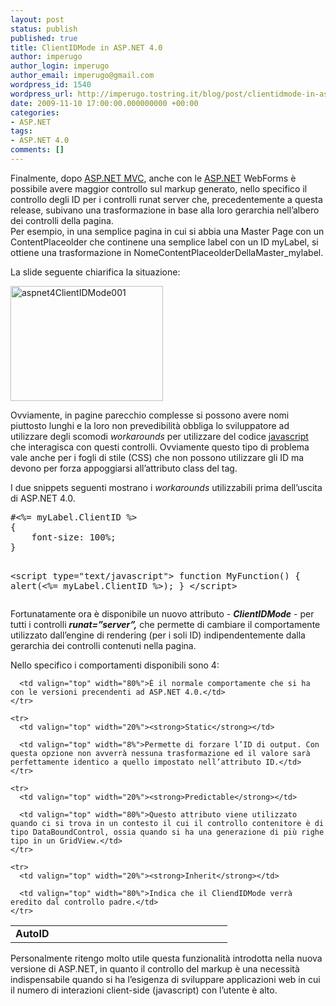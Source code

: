 ```yaml
---
layout: post
status: publish
published: true
title: ClientIDMode in ASP.NET 4.0
author: imperugo
author_login: imperugo
author_email: imperugo@gmail.com
wordpress_id: 1540
wordpress_url: http://imperugo.tostring.it/blog/post/clientidmode-in-aspnet-40/
date: 2009-11-10 17:00:00.000000000 +00:00
categories:
- ASP.NET
tags:
- ASP.NET 4.0
comments: []
---
```

<p>Finalmente, dopo <a title="ASP.NET" href="http://imperugo.tostring.it/categories/archive/ASP.NET" target="_blank"></a><a title="ASP.NET MVC" href="http://imperugo.tostring.it/Categories/Archive/MVC" target="_blank">ASP.NET MVC</a>,</a> anche con le <a title="ASP.NET" href="http://imperugo.tostring.it/categories/archive/ASP.NET" target="_blank">ASP.NET</a> WebForms è possibile avere maggior controllo sul markup generato, nello specifico il controllo degli ID per i controlli runat server che, precedentemente a questa release, subivano una trasformazione in base alla loro gerarchia nell’albero dei controlli della pagina.     <br />Per esempio, in una semplice pagina in cui si abbia una Master Page con un ContentPlaceolder che continene una semplice label con un ID myLabel, si ottiene una trasformazione in NomeContentPlaceolderDellaMaster_mylabel.</p>  <p>La slide seguente chiarifica la situazione:</p>  <p><a href="http://imperugo.tostring.it/Content/Uploaded/image/aspnet4ClientIDMode001.jpg" rel="shadowbox"><img style="border-bottom: 0px; border-left: 0px; display: inline; border-top: 0px; border-right: 0px" title="aspnet4ClientIDMode001" border="0" alt="aspnet4ClientIDMode001" src="http://imperugo.tostring.it/Content/Uploaded/image/aspnet4ClientIDMode001_thumb.jpg" width="244" height="184" /></a> </p>  <p>Ovviamente, in pagine parecchio complesse si possono avere nomi piuttosto lunghi e la loro non prevedibilità obbliga lo sviluppatore ad utilizzare degli scomodi <em>workarounds</em> per utilizzare del codice <a href="http://en.wikipedia.org/wiki/Javascript_" rel="nofollow" target="_blank">javascript</a> che interagisca con questi controlli. Ovviamente questo tipo di problema vale anche per i fogli di stile (CSS) che non possono utilizzare gli ID ma devono per forza appoggiarsi all’attributo class del tag.</p>  <p>I due snippets seguenti mostrano i <em>workarounds</em> utilizzabili prima dell’uscita di ASP.NET 4.0.</p>  <pre class="brush: xml; ruler: true;">#&lt;%= myLabel.ClientID %&gt;
{
    font-size: 100%;
}

&lt;script type=&quot;text/javascript&quot;&gt;
    function MyFunction()
    {
        alert(&lt;%= myLabel.ClientID %&gt;);
    }
&lt;/script&gt;</pre>

<p>Fortunatamente ora è disponibile un nuovo attributo - <strong><em>ClientIDMode</em></strong> - per tutti i controlli <strong><em>runat=”server”,</em></strong> che permette di cambiare il comportamente utilizzato dall’engine di rendering (per i soli ID) indipendentemente dalla gerarchia dei controlli contenuti nella pagina.</p>

<p>Nello specifico i comportamenti disponibili sono 4:</p>

<table border="0" cellspacing="0" cellpadding="0" width="100%"><tbody>
    <tr>
      <td valign="top" width="20%"><strong>AutoID</strong></td>

      <td valign="top" width="80%">È il normale comportamente che si ha con le versioni precendenti ad ASP.NET 4.0.</td>
    </tr>

    <tr>
      <td valign="top" width="20%"><strong>Static</strong></td>

      <td valign="top" width="8%">Permette di forzare l’ID di output. Con questa opzione non avverrà nessuna trasformazione ed il valore sarà perfettamente identico a quello impostato nell’attributo ID.</td>
    </tr>

    <tr>
      <td valign="top" width="20%"><strong>Predictable</strong></td>

      <td valign="top" width="80%">Questo attributo viene utilizzato quando ci si trova in un contesto il cui il controllo contenitore è di tipo DataBoundControl, ossia quando si ha una generazione di più righe tipo in un GridView.</td>
    </tr>

    <tr>
      <td valign="top" width="20%"><strong>Inherit</strong></td>

      <td valign="top" width="80%">Indica che il CliendIDMode verrà eredito dal controllo padre.</td>
    </tr>
  </tbody></table>

<p>Personalmente ritengo molto utile questa funzionalità introdotta nella nuova versione di ASP.NET, in quanto il controllo del markup è una necessità indispensabile quando si ha l’esigenza di sviluppare applicazioni web in cui il numero di interazioni client-side (javascript) con l’utente è alto.</p>
